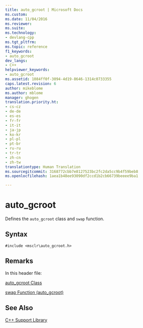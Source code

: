 ```yaml
---
title: auto_gcroot | Microsoft Docs
ms.custom: 
ms.date: 11/04/2016
ms.reviewer: 
ms.suite: 
ms.technology:
- devlang-cpp
ms.tgt_pltfrm: 
ms.topic: reference
f1_keywords:
- auto_gcroot
dev_langs:
- C++
helpviewer_keywords:
- auto_gcroot
ms.assetid: 1084ff0f-3094-4d19-8646-1314c0733355
caps.latest.revision: 6
author: mikeblome
ms.author: mblome
manager: ghogen
translation.priority.ht:
- cs-cz
- de-de
- es-es
- fr-fr
- it-it
- ja-jp
- ko-kr
- pl-pl
- pt-br
- ru-ru
- tr-tr
- zh-cn
- zh-tw
translationtype: Human Translation
ms.sourcegitcommit: 3168772cbb7e8127523bc2fc2da5cc9b4f59beb8
ms.openlocfilehash: 1aea1b48ee93090df2ccd1b2cb66739beeee9ba1

---
```

# auto_gcroot
Defines the `auto_gcroot` class and `swap` function.  
  
## Syntax  
  
```  
#include <msclr\auto_gcroot.h>  
```  
  
## Remarks  
 In this header file:  
  
 [auto_gcroot Class](../dotnet/auto-gcroot-class.md)  
  
 [swap Function (auto_gcroot)](../dotnet/swap-function-auto-gcroot.md)  
  
## See Also  
 [C++ Support Library](../dotnet/cpp-support-library.md)


<!--HONumber=Jan17_HO2-->


